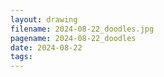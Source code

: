 ```yaml
---
layout: drawing
filename: 2024-08-22_doodles.jpg
pagename: 2024-08-22_doodles
date: 2024-08-22
tags:
---
```

